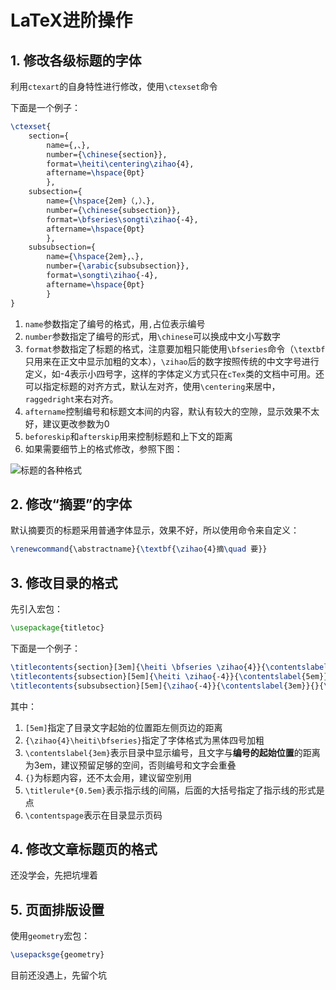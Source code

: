 # LaTeX进阶操作

## 1. 修改各级标题的字体

利用`ctexart`的自身特性进行修改，使用`\ctexset`命令

下面是一个例子：

```latex
\ctexset{
    section={   
        name={,、},
        number={\chinese{section}},
        format=\heiti\centering\zihao{4},
        aftername=\hspace{0pt}
        },
    subsection={   
        name={\hspace{2em}（,）、},
        number={\chinese{subsection}},
        format=\bfseries\songti\zihao{-4},
        aftername=\hspace{0pt}
        },
    subsubsection={   
        name={\hspace{2em},、},
        number={\arabic{subsubsection}},
        format=\songti\zihao{-4},
        aftername=\hspace{0pt}
        }
}
```

1. `name`参数指定了编号的格式，用`,`占位表示编号
2. `number`参数指定了编号的形式，用`\chinese`可以换成中文小写数字
3. `format`参数指定了标题的格式，注意要加粗只能使用`\bfseries`命令（`\textbf`只用来在正文中显示加粗的文本），`\zihao`后的数字按照传统的中文字号进行定义，如-4表示小四号字，这样的字体定义方式只在`cTex`类的文档中可用。还可以指定标题的对齐方式，默认左对齐，使用`\centering`来居中，`raggedright`来右对齐。
4. `aftername`控制编号和标题文本间的内容，默认有较大的空隙，显示效果不太好，建议更改参数为0
5. `beforeskip`和`afterskip`用来控制标题和上下文的距离
6. 如果需要细节上的格式修改，参照下图：

![标题的各种格式](https://img-blog.csdnimg.cn/img_convert/e63730eb463b7c2f3e3ac2afa39d92a5.png)

## 2. 修改“摘要”的字体

默认摘要页的标题采用普通字体显示，效果不好，所以使用命令来自定义：

```latex
\renewcommand{\abstractname}{\textbf{\zihao{4}摘\quad 要}}
```

## 3. 修改目录的格式

先引入宏包：

```latex
\usepackage{titletoc}
```

下面是一个例子：

```latex
\titlecontents{section}[3em]{\heiti \bfseries \zihao{4}}{\contentslabel{1.5em}}{}{\titlerule*[0.5em]{$\cdot$}\contentspage}
\titlecontents{subsection}[5em]{\heiti \zihao{-4}}{\contentslabel{5em}}{}{\titlerule*[0.5em]{$\cdot$}\contentspage}
\titlecontents{subsubsection}[5em]{\zihao{-4}}{\contentslabel{3em}}{}{\titlerule*[0.5em]{$\cdot$}\contentspage}
```

其中：

1. `[5em]`指定了目录文字起始的位置距左侧页边的距离
2. `{\zihao{4}\heiti\bfseries}`指定了字体格式为黑体四号加粗
3. `\contentslabel{3em}`表示目录中显示编号，且文字与**编号的起始位置**的距离为3em，建议预留足够的空间，否则编号和文字会重叠
4. `{}`为标题内容，还不太会用，建议留空别用
5. `\titlerule*{0.5em}`表示指示线的间隔，后面的大括号指定了指示线的形式是点
6. `\contentspage`表示在目录显示页码

## 4. 修改文章标题页的格式

还没学会，先把坑埋着

## 5. 页面排版设置

使用`geometry`宏包：

```latex
\usepacksge{geometry}
```

目前还没遇上，先留个坑